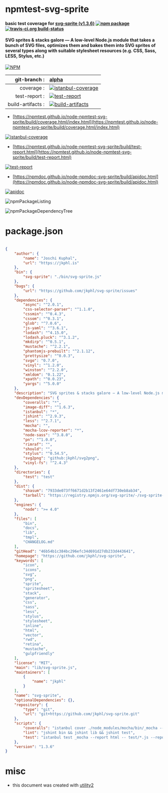 # npmtest-svg-sprite

#### basic test coverage for  [svg-sprite (v1.3.6)](https://github.com/jkphl/svg-sprite)  [![npm package](https://img.shields.io/npm/v/npmtest-svg-sprite.svg?style=flat-square)](https://www.npmjs.org/package/npmtest-svg-sprite) [![travis-ci.org build-status](https://api.travis-ci.org/npmtest/node-npmtest-svg-sprite.svg)](https://travis-ci.org/npmtest/node-npmtest-svg-sprite)

#### SVG sprites & stacks galore — A low-level Node.js module that takes a bunch of SVG files, optimizes them and bakes them into SVG sprites of several types along with suitable stylesheet resources (e.g. CSS, Sass, LESS, Stylus, etc.)

[![NPM](https://nodei.co/npm/svg-sprite.png?downloads=true&downloadRank=true&stars=true)](https://www.npmjs.com/package/svg-sprite)

| git-branch : | [alpha](https://github.com/npmtest/node-npmtest-svg-sprite/tree/alpha)|
|--:|:--|
| coverage : | [![istanbul-coverage](https://npmtest.github.io/node-npmtest-svg-sprite/build/coverage.badge.svg)](https://npmtest.github.io/node-npmtest-svg-sprite/build/coverage.html/index.html)|
| test-report : | [![test-report](https://npmtest.github.io/node-npmtest-svg-sprite/build/test-report.badge.svg)](https://npmtest.github.io/node-npmtest-svg-sprite/build/test-report.html)|
| build-artifacts : | [![build-artifacts](https://npmtest.github.io/node-npmtest-svg-sprite/glyphicons_144_folder_open.png)](https://github.com/npmtest/node-npmtest-svg-sprite/tree/gh-pages/build)|

- [https://npmtest.github.io/node-npmtest-svg-sprite/build/coverage.html/index.html](https://npmtest.github.io/node-npmtest-svg-sprite/build/coverage.html/index.html)

[![istanbul-coverage](https://npmtest.github.io/node-npmtest-svg-sprite/build/screenCapture.buildCi.browser.%252Ftmp%252Fbuild%252Fcoverage.lib.html.png)](https://npmtest.github.io/node-npmtest-svg-sprite/build/coverage.html/index.html)

- [https://npmtest.github.io/node-npmtest-svg-sprite/build/test-report.html](https://npmtest.github.io/node-npmtest-svg-sprite/build/test-report.html)

[![test-report](https://npmtest.github.io/node-npmtest-svg-sprite/build/screenCapture.buildCi.browser.%252Ftmp%252Fbuild%252Ftest-report.html.png)](https://npmtest.github.io/node-npmtest-svg-sprite/build/test-report.html)

- [https://npmdoc.github.io/node-npmdoc-svg-sprite/build/apidoc.html](https://npmdoc.github.io/node-npmdoc-svg-sprite/build/apidoc.html)

[![apidoc](https://npmdoc.github.io/node-npmdoc-svg-sprite/build/screenCapture.buildCi.browser.%252Ftmp%252Fbuild%252Fapidoc.html.png)](https://npmdoc.github.io/node-npmdoc-svg-sprite/build/apidoc.html)

![npmPackageListing](https://npmtest.github.io/node-npmtest-svg-sprite/build/screenCapture.npmPackageListing.svg)

![npmPackageDependencyTree](https://npmtest.github.io/node-npmtest-svg-sprite/build/screenCapture.npmPackageDependencyTree.svg)



# package.json

```json

{
    "author": {
        "name": "Joschi Kuphal",
        "url": "https://jkphl.is"
    },
    "bin": {
        "svg-sprite": "./bin/svg-sprite.js"
    },
    "bugs": {
        "url": "https://github.com/jkphl/svg-sprite/issues"
    },
    "dependencies": {
        "async": "^2.0.1",
        "css-selector-parser": "^1.1.0",
        "cssmin": "^0.4.3",
        "cssom": "^0.3.1",
        "glob": "^7.0.6",
        "js-yaml": "^3.6.1",
        "lodash": "^4.15.0",
        "lodash.pluck": "^3.1.2",
        "mkdirp": "^0.5.1",
        "mustache": "^2.2.1",
        "phantomjs-prebuilt": "^2.1.12",
        "prettysize": "^0.0.3",
        "svgo": "0.7.0",
        "vinyl": "^1.2.0",
        "winston": "^2.2.0",
        "xmldom": "0.1.22",
        "xpath": "^0.0.23",
        "yargs": "^5.0.0"
    },
    "description": "SVG sprites & stacks galore — A low-level Node.js module that takes a bunch of SVG files, optimizes them and bakes them into SVG sprites of several types along with suitable stylesheet resources (e.g. CSS, Sass, LESS, Stylus, etc.)",
    "devDependencies": {
        "coveralls": "*",
        "image-diff": "^1.6.3",
        "istanbul": "*",
        "jshint": "^2.9.3",
        "less": "^2.7.1",
        "mocha": "",
        "mocha-lcov-reporter": "*",
        "node-sass": "^3.8.0",
        "pn": "^1.0.0",
        "rimraf": "",
        "should": "",
        "stylus": "^0.54.5",
        "svg2png": "github:jkphl/svg2png",
        "vinyl-fs": "^2.4.3"
    },
    "directories": {
        "test": "test"
    },
    "dist": {
        "shasum": "7933de073ff6671d2b13f2461e64df730eb8ab34",
        "tarball": "https://registry.npmjs.org/svg-sprite/-/svg-sprite-1.3.6.tgz"
    },
    "engines": {
        "node": ">= 4.0"
    },
    "files": [
        "bin",
        "docs",
        "lib",
        "tmpl",
        "CHANGELOG.md"
    ],
    "gitHead": "46b54b1c384bc296efc34d691d27db233d443641",
    "homepage": "https://github.com/jkphl/svg-sprite",
    "keywords": [
        "icon",
        "icons",
        "svg",
        "png",
        "sprite",
        "spritesheet",
        "stack",
        "generator",
        "css",
        "sass",
        "less",
        "stylus",
        "stylesheet",
        "inline",
        "html",
        "vector",
        "rwd",
        "retina",
        "mustache",
        "gulpfriendly"
    ],
    "license": "MIT",
    "main": "lib/svg-sprite.js",
    "maintainers": [
        {
            "name": "jkphl"
        }
    ],
    "name": "svg-sprite",
    "optionalDependencies": {},
    "repository": {
        "type": "git",
        "url": "git+https://github.com/jkphl/svg-sprite.git"
    },
    "scripts": {
        "coveralls": "istanbul cover ./node_modules/mocha/bin/_mocha --report lcovonly -- -R spec && cat ./coverage/lcov.info | ./node_modules/coveralls/bin/coveralls.js && rm -rf ./coverage",
        "lint": "jshint bin && jshint lib && jshint test",
        "test": "istanbul test _mocha --report html -- test/*.js --reporter spec"
    },
    "version": "1.3.6"
}
```



# misc
- this document was created with [utility2](https://github.com/kaizhu256/node-utility2)
